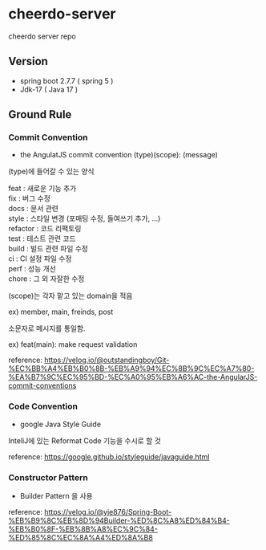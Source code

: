 # cheerdo-server
cheerdo server repo 

## Version 
  - spring boot 2.7.7 ( spring 5 )
  - Jdk-17 ( Java 17 )

## Ground Rule

### Commit Convention
- the AngulatJS commit convention 
(type)(scope): (message)

(type)에 들어갈 수 있는 양식

feat : 새로운 기능 추가 <br>
fix : 버그 수정 <br>
docs : 문서 관련 <br>
style : 스타일 변경 (포매팅 수정, 들여쓰기 추가, …) <br>
refactor : 코드 리팩토링 <br>
test : 테스트 관련 코드 <br>
build : 빌드 관련 파일 수정 <br>
ci : CI 설정 파일 수정 <br>
perf : 성능 개선 <br>
chore : 그 외 자잘한 수정 <br>

(scope)는 각자 맡고 있는 domain을 적음 

ex) member, main, freinds, post

소문자로 메시지를 통일함.

ex) feat(main): make request validation 

reference: https://velog.io/@outstandingboy/Git-%EC%BB%A4%EB%B0%8B-%EB%A9%94%EC%8B%9C%EC%A7%80-%EA%B7%9C%EC%95%BD-%EC%A0%95%EB%A6%AC-the-AngularJS-commit-conventions

### Code Convention
- google Java Style Guide

InteliJ에 있는 Reformat Code 기능을 수시로 할 것 

reference: https://google.github.io/styleguide/javaguide.html

### Constructor Pattern

- Builder Pattern 을 사용 

reference: https://velog.io/@yje876/Spring-Boot-%EB%B9%8C%EB%8D%94Builder-%ED%8C%A8%ED%84%B4-%EB%B0%8F-%EB%8B%A8%EC%9C%84-%ED%85%8C%EC%8A%A4%ED%8A%B8



